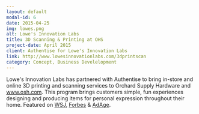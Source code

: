 ```yaml
---
layout: default
modal-id: 6
date: 2015-04-25
img: lowes.png
alt: Lowe's Innovation Labs
title: 3D Scanning & Printing at OHS
project-date: April 2015
client: Authentise for Lowe's Innovation Labs
link: http://www.lowesinnovationlabs.com/3dprintscan
category: Concept, Business Develelopment
---
```


Lowe's Innovation Labs has partnered with Authentise to bring in-store and online 3D printing and scanning services to Orchard Supply Hardware and www.osh.com. This program brings customers simple, fun experiences designing and producing items for personal expression throughout their home. Featured on [WSJ](http://blogs.wsj.com/cio/2015/04/29/lowes-lets-customers-3-d-print-their-own-parts/), [Forbes](http://www.forbes.com/sites/tjmccue/2015/06/11/authentise-helps-lowes-innovation-labs-build-3d-printing-experience-for-consumers/) & [AdAge](http://adage.com/article/cmo-strategy/lowe-s-latest-wild-crazy-innovation-3d-printing/298289/).

<div class="youtube" id="nWMdwcfj2kU"></div>

